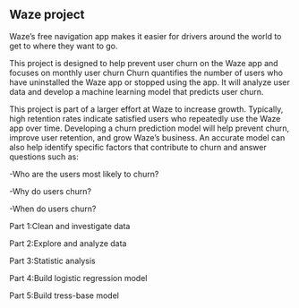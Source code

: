 ## **Waze project**
Waze’s free navigation app makes it easier for drivers around the world to get to where they want to go. 
 
This project is designed to help prevent user churn on the Waze app and focuses on monthly user churn
Churn quantifies the number of users who have uninstalled the Waze app or stopped using the app. 
It will analyze user data and develop a machine learning model that predicts user churn. 

This project is part of a larger effort at Waze to increase growth. Typically, high retention rates indicate satisfied users who repeatedly use the Waze app over time. 
Developing a churn prediction model will help prevent churn, improve user retention, and grow Waze’s business. 
An accurate model can also help identify specific factors that contribute to churn and answer questions such as: 

-Who are the users most likely to churn?

-Why do users churn? 

-When do users churn? 

Part 1:Clean and investigate data

Part 2:Explore and analyze data

Part 3:Statistic analysis

Part 4:Build logistic regression model

Part 5:Build tress-base model

